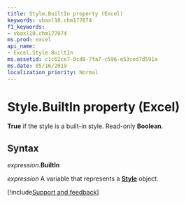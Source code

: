 ```yaml
---
title: Style.BuiltIn property (Excel)
keywords: vbaxl10.chm177074
f1_keywords:
- vbaxl10.chm177074
ms.prod: excel
api_name:
- Excel.Style.BuiltIn
ms.assetid: c1c62ce7-0cd8-7fa7-c596-e53ced7d591a
ms.date: 05/16/2019
localization_priority: Normal
---
```



# Style.BuiltIn property (Excel)

**True** if the style is a built-in style. Read-only **Boolean**.


## Syntax

_expression_.**BuiltIn**

_expression_ A variable that represents a **[Style](Excel.Style.md)** object.




[!include[Support and feedback](~/includes/feedback-boilerplate.md)]